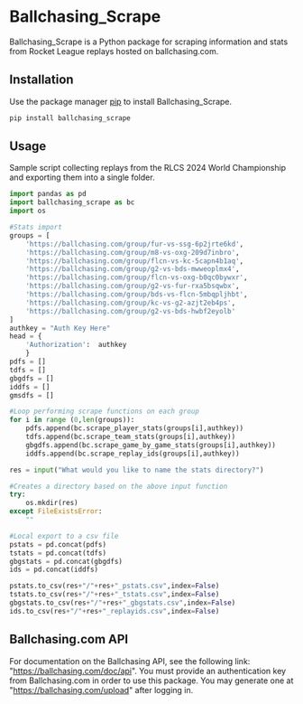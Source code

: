 # Ballchasing_Scrape

Ballchasing_Scrape is a Python package for scraping information and stats from Rocket League replays hosted on ballchasing.com.

## Installation

Use the package manager [pip](https://pip.pypa.io/en/stable/) to install Ballchasing_Scrape.

```bash
pip install ballchasing_scrape
```

## Usage
Sample script collecting replays from the RLCS 2024 World Championship and exporting them into a single folder.

```python
import pandas as pd
import ballchasing_scrape as bc
import os

#Stats import
groups = [
    'https://ballchasing.com/group/fur-vs-ssg-6p2jrte6kd',
    'https://ballchasing.com/group/m8-vs-oxg-209d7inbro',
    'https://ballchasing.com/group/flcn-vs-kc-5capn4b1aq',
    'https://ballchasing.com/group/g2-vs-bds-mwweoplmx4',
    'https://ballchasing.com/group/flcn-vs-oxg-b0qc0bywxr',
    'https://ballchasing.com/group/g2-vs-fur-rxa5bsqwbx',
    'https://ballchasing.com/group/bds-vs-flcn-5mbqpljhbt',
    'https://ballchasing.com/group/kc-vs-g2-azjt2eb4ps',
    'https://ballchasing.com/group/g2-vs-bds-hwbf2eyolb'
]
authkey = "Auth Key Here"
head = {
    'Authorization':  authkey
    }
pdfs = []
tdfs = []
gbgdfs = []
iddfs = []
gmsdfs = []

#Loop performing scrape functions on each group
for i in range (0,len(groups)):
    pdfs.append(bc.scrape_player_stats(groups[i],authkey))
    tdfs.append(bc.scrape_team_stats(groups[i],authkey))
    gbgdfs.append(bc.scrape_game_by_game_stats(groups[i],authkey))
    iddfs.append(bc.scrape_replay_ids(groups[i],authkey))

res = input("What would you like to name the stats directory?")

#Creates a directory based on the above input function
try:
    os.mkdir(res)
except FileExistsError:
    ""

#Local export to a csv file
pstats = pd.concat(pdfs)
tstats = pd.concat(tdfs)
gbgstats = pd.concat(gbgdfs)
ids = pd.concat(iddfs)

pstats.to_csv(res+"/"+res+"_pstats.csv",index=False)
tstats.to_csv(res+"/"+res+"_tstats.csv",index=False)
gbgstats.to_csv(res+"/"+res+"_gbgstats.csv",index=False)
ids.to_csv(res+"/"+res+"_replayids.csv",index=False)

```

## Ballchasing.com API

For documentation on the Ballchasing API, see the following link: "https://ballchasing.com/doc/api". 
You must provide an authentication key from Ballchasing.com in order to use this package.  You may generate one at "https://ballchasing.com/upload" after logging in.
